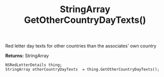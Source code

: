 ﻿---
uid: crmscript_ref_NSRedLetterDetails_GetOtherCountryDayTexts
title: StringArray GetOtherCountryDayTexts()
intellisense: NSRedLetterDetails.GetOtherCountryDayTexts
keywords: NSRedLetterDetails, GetOtherCountryDayTexts
so.topic: reference
---

Red letter day texts for other countries than the associates' own country

**Returns:** StringArray


```crmscript
NSRedLetterDetails thing;
StringArray otherCountryDayTexts  = thing.GetOtherCountryDayTexts();
```


